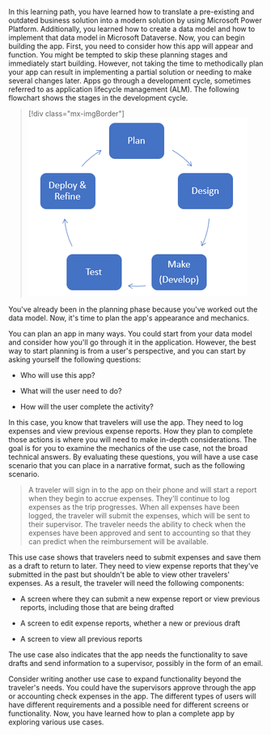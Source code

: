 In this learning path, you have learned how to translate a pre-existing and outdated business solution into a modern solution by using Microsoft Power Platform. Additionally, you learned how to create a data model and how to implement that data model in Microsoft Dataverse. Now, you can begin building the app. First, you need to consider how this app will appear and function. You might be tempted to skip these planning stages and immediately start building. However, not taking the time to methodically plan your app can result in implementing a partial solution or needing to make several changes later. Apps go through a development cycle, sometimes referred to as application lifecycle management (ALM). The following flowchart shows the stages in the development cycle.

> [!div class="mx-imgBorder"]
> [![Flowchart showing the development cycle with Plan, Design, Make (develop), Test, and Deploy & Refine stages.](../media/cycle.png)](../media/cycle.png#lightbox)

You've already been in the planning phase because you've worked out the data model. Now, it's time to plan the app's appearance and mechanics.

You can plan an app in many ways. You could start from your data model and consider how you'll go through it in the application. However, the best way to start planning is from a user's perspective, and you can start by asking yourself the following questions:

- Who will use this app?

- What will the user need to do?

- How will the user complete the activity?

In this case, you know that travelers will use the app. They need to log expenses and view previous expense reports. How they plan to complete those actions is where you will need to make in-depth considerations. The goal is for you to examine the mechanics of the use case, not the broad technical answers. By evaluating these questions, you will have a use case scenario that you can place in a narrative format, such as the following scenario.

> A traveler will sign in to the app on their phone and will start a report when they begin to accrue expenses. They'll continue to log expenses as the trip progresses. When all expenses have been logged, the traveler will submit the expenses, which will be sent to their supervisor. The traveler needs the ability to check when the expenses have been approved and sent to accounting so that they can predict when the reimbursement will be available.

This use case shows that travelers need to submit expenses and save them as a draft to return to later. They need to view expense reports that they've submitted in the past but shouldn't be able to view other travelers' expenses. As a result, the traveler will need the following components:

- A screen where they can submit a new expense report or view previous reports, including those that are being drafted

- A screen to edit expense reports, whether a new or previous draft

- A screen to view all previous reports

The use case also indicates that the app needs the functionality to save drafts and send information to a supervisor, possibly in the form of an email.

Consider writing another use case to expand functionality beyond the traveler's needs. You could have the supervisors approve through the app or accounting check expenses in the app. The different types of users will have different requirements and a possible need for different screens or functionality. Now, you have learned how to plan a complete app by exploring various use cases.
